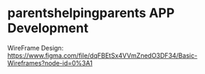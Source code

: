 # parentshelpingparents APP Development

WireFrame Design: https://www.figma.com/file/dqFBEtSx4VVmZnedO3DF34/Basic-Wireframes?node-id=0%3A1
